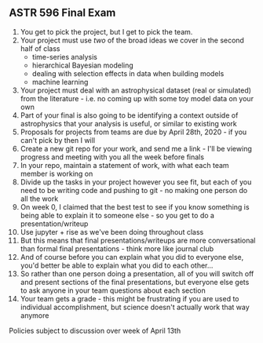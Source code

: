 ## ASTR 596 Final Exam

1. You get to pick the project, but I get to pick the team.
2. Your project must use *two* of the broad ideas we cover in the second half of class
    - time-series analysis
    - hierarchical Bayesian modeling
    - dealing with selection effects in data when building models
    - machine learning
3. Your project must deal with an astrophysical dataset (real or simulated) from the literature - i.e. no coming up with some toy model data on your own
4. Part of your final is also going to be identifying a context outside of astrophysics that your analysis is useful, or similar to existing work
5. Proposals for projects from teams are due by April 28th, 2020 - if you can't pick by then I will
6. Create a new git repo for your work, and send me a link - I'll be viewing progress and meeting with you all the week before finals 
7. In your repo, maintain a statement of work, with what each team member is working on
8. Divide up the tasks in your project however you see fit, but each of you need to be writing code and pushing to git - no making one person do all the work
9. On week 0, I claimed that the best test to see if you know something is being able to explain it to someone else - so you get to do a presentation/writeup
10. Use jupyter + rise as we've been doing throughout class
11. But this means that final presentations/writeups are more conversational than formal final presentations - think more like journal club
12. And of course before you can explain what you did to everyone else, you'd better be able to explain what you did to each other...
13. So rather than one person doing a presentation, all of you will switch off and present sections of the final presentations, but everyone else gets to ask anyone in your team questions about each section
14. Your team gets a grade - this might be frustrating if you are used to individual accomplishment, but science doesn't actually work that way anymore

Policies subject to discussion over week of April 13th
